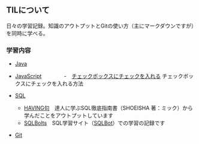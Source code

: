 ## TILについて

日々の学習記録。知識のアウトプットとGitの使い方（主にマークダウンですが）を同時に学べる。

### 学習内容

- [Java](/Java)

- [JavaScript](/JavaScript)
　　　　-　[チェックボックスにチェックを入れる](/JavaScript/チェックボックスにチェックを入れる.md) チェックボックスにチェックを入れる方法

- [SQL](/SQL)
  - [HAVING句](/SQL/HAVING句.md)　達人に学ぶSQL徹底指南書（SHOEISHA 著：ミック）から学んだことをアウトプットしています
  - [SQLBolts](/SQL/SQLBolt.md)　SQL学習サイト（[SQLBot](https://sqlbolt.com/)）での学習の記録です

- [Git](/Git)
